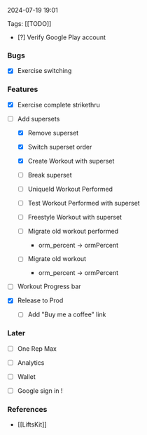 
2024-07-19 19:01

Tags: [[TODO]]

- [?] Verify Google Play account

### Bugs
- [x] Exercise switching

### Features
- [x] Exercise complete strikethru

- [ ] Add supersets
    - [x] Remove superset
    - [x] Switch superset order
    - [x] Create Workout with superset

    - [ ] Break superset
    - [ ] UniqueId Workout Performed

    - [ ] Test Workout Performed with superset
    - [ ] Freestyle Workout with superset

    - [ ] Migrate old workout performed
        - orm_percent -> ormPercent

    - [ ] Migrate old workout
        - orm_percent -> ormPercent

- [ ] Workout Progress bar

- [x] Release to Prod
    - [ ] Add "Buy me a coffee" link

### Later
- [ ] One Rep Max
- [ ] Analytics
- [ ] Wallet 
- [ ] Google sign in !


### References
- [[LiftsKit]]
